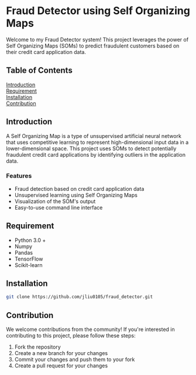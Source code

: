 # Fraud Detector using Self Organizing Maps
Welcome to my Fraud Detector system! This project leverages the power of Self Organizing Maps (SOMs) to predict fraudulent customers based on their credit card application data.

## Table of Contents
[Introduction](#introduction) <br>
[Requirement](#requirement)<br>
[Installation](#requirement)<br>
[Contribution](#contribution)<br>


## Introduction 
A Self Organizing Map is a type of unsupervised artificial neural network that uses competitive learning to represent high-dimensional input data in a lower-dimensional space. This project uses SOMs to detect potentially fraudulent credit card applications by identifying outliers in the application data.

### Features 
* Fraud detection based on credit card application data
* Unsupervised learning using Self Organizing Maps
* Visualization of the SOM's output
* Easy-to-use command line interface

## Requirement
* Python 3.0 +
* Numpy
* Pandas
* TensorFlow
* Scikit-learn

## Installation
```bash
git clone https://github.com/jliu0105/fraud_detector.git
```

## Contribution
We welcome contributions from the community! If you're interested in contributing to this project, please follow these steps:

1. Fork the repository
2. Create a new branch for your changes
3. Commit your changes and push them to your fork
4. Create a pull request for your changes
